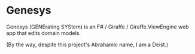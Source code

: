 # Genesys

Genesys (GENErating SYStem) is an F# / Giraffe / Giraffe.ViewEngine web app that edits domain models.

(By the way, despite this project's Abrahamic name, I am a Deist.)

